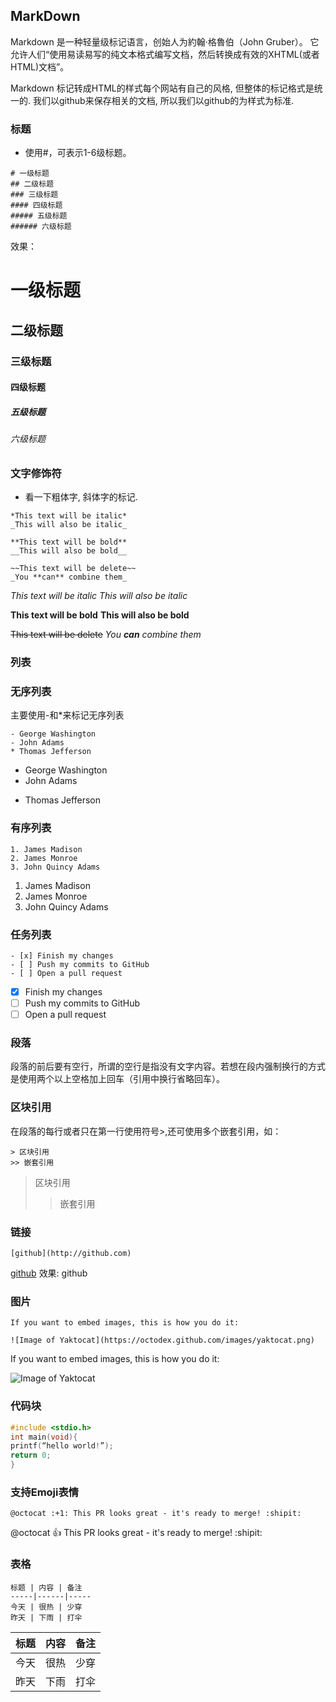## MarkDown

Markdown 是一种轻量级标记语言，创始人为約翰·格魯伯（John Gruber）。 它允许人们“使用易读易写的纯文本格式编写文档，然后转换成有效的XHTML(或者HTML)文档”。

Markdown 标记转成HTML的样式每个网站有自己的风格, 但整体的标记格式是统一的. 我们以github来保存相关的文档, 所以我们以github的为样式为标准.

### 标题

* 使用#，可表示1-6级标题。
```
# 一级标题
## 二级标题
### 三级标题
#### 四级标题
##### 五级标题
###### 六级标题
```
效果：

# 一级标题
## 二级标题
### 三级标题
#### 四级标题
##### 五级标题
###### 六级标题
### 文字修饰符

* 看一下粗体字, 斜体字的标记.
```
*This text will be italic*
_This will also be italic_

**This text will be bold**
__This will also be bold__

~~This text will be delete~~
_You **can** combine them_
```

*This text will be italic*
_This will also be italic_

**This text will be bold**
__This will also be bold__

~~This text will be delete~~
_You **can** combine them_

### 列表

### 无序列表
主要使用-和*来标记无序列表
```
- George Washington
- John Adams
* Thomas Jefferson
```
- George Washington
- John Adams
* Thomas Jefferson

### 有序列表
```
1. James Madison
2. James Monroe
3. John Quincy Adams
```
1. James Madison
1. James Monroe
1. John Quincy Adams

### 任务列表

```
- [x] Finish my changes
- [ ] Push my commits to GitHub
- [ ] Open a pull request
```

- [x] Finish my changes
- [ ] Push my commits to GitHub
- [ ] Open a pull request
### 段落

段落的前后要有空行，所谓的空行是指没有文字内容。若想在段内强制换行的方式是使用两个以上空格加上回车（引用中换行省略回车）。

### 区块引用

在段落的每行或者只在第一行使用符号>,还可使用多个嵌套引用，如：
```
> 区块引用
>> 嵌套引用
```
> 区块引用
>> 嵌套引用

### 链接

```
[github](http://github.com)
```

[github](http://github.com)
效果:
github

### 图片

```
If you want to embed images, this is how you do it:

![Image of Yaktocat](https://octodex.github.com/images/yaktocat.png)
```
If you want to embed images, this is how you do it:

![Image of Yaktocat](https://octodex.github.com/images/yaktocat.png)

### 代码块

```c
#include <stdio.h>
int main(void){
printf(“hello world!”);
return 0;
}
```
### 支持Emoji表情
```
@octocat :+1: This PR looks great - it's ready to merge! :shipit:
```
@octocat :+1: This PR looks great - it's ready to merge! :shipit:

### 表格

```
标题 | 内容 | 备注
-----|------|-----
今天 | 很热 | 少穿
昨天 | 下雨 | 打伞
```
标题 | 内容 | 备注
-----|------|-----
今天 | 很热 | 少穿
昨天 | 下雨 | 打伞



